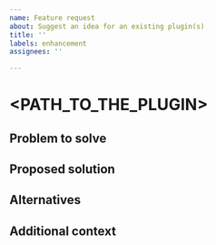 ```yaml
---
name: Feature request
about: Suggest an idea for an existing plugin(s)
title: ''
labels: enhancement
assignees: ''

---
```


<!--
Before submitting an issue, please search for existing issues and
make sure it is not a duplicate.
-->

# <PATH_TO_THE_PLUGIN>
<!--
For example: # post-scan-actions/aws-python-promote-or-quarantine
If the feature is not related to a plugin, put your issue title here.
-->

## Problem to solve

<!--
A clear and concise description of what the problem is.
Ex. I'm always frustrated when [...]
-->

## Proposed solution

<!--
A clear and concise description of solution you'd like.
-->

## Alternatives

<!--
A clear and concise description of any alternative solutions or features you've considered.
-->

## Additional context

<!-- Any other context or screenshots about the feature request. -->
